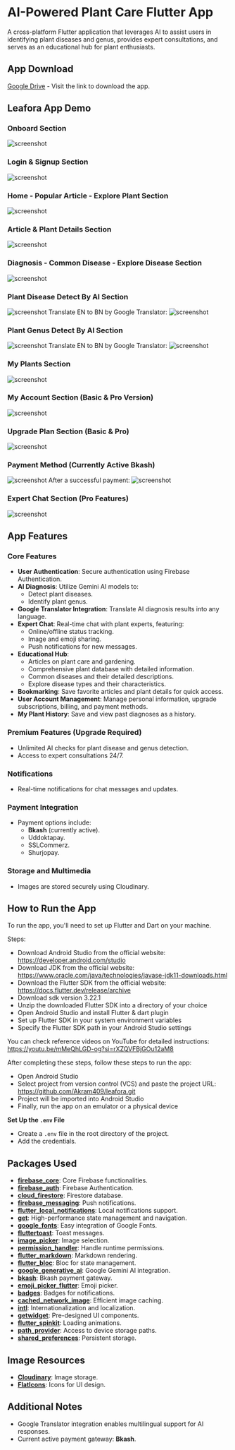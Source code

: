 # AI-Powered Plant Care Flutter App

A cross-platform Flutter application that leverages AI to assist users in identifying plant diseases and genus, provides expert consultations, and serves as an educational hub for plant enthusiasts.

[//]: # (## App Video)

[//]: # ()
[//]: # (Here is a video of the app in action:)

[//]: # (<iframe width="560" height="315" src="[https://www.youtube.com/embed/VIDEO_ID]&#40;https://www.youtube.com/shorts/ummhfdx7DaE&#41;" frameborder="0" allowfullscreen></iframe>)


## App Download

[Google Drive](https://drive.google.com/file/d/1leLIeT8MAH5hjKy4l5HGTRvD7q1jASuf/view?usp=sharing) - Visit the link to download the app.

## Leafora App Demo

### Onboard Section
![screenshot](assets/github/1.png)

### Login & Signup Section
![screenshot](assets/github/2.png)

### Home - Popular Article - Explore Plant Section
![screenshot](assets/github/3.png)

### Article & Plant Details Section
![screenshot](assets/github/4.png)

### Diagnosis - Common Disease - Explore Disease Section
![screenshot](assets/github/5.png)

### Plant Disease Detect By AI Section
![screenshot](assets/github/6.png)
Translate EN to BN by Google Translator:
![screenshot](assets/github/7.png)

### Plant Genus Detect By AI Section
![screenshot](assets/github/8.png)
Translate EN to BN by Google Translator:
![screenshot](assets/github/9.png)

### My Plants Section
![screenshot](assets/github/10.png)

### My Account Section (Basic & Pro Version)
![screenshot](assets/github/11.png)

### Upgrade Plan Section (Basic & Pro)
![screenshot](assets/github/12.png)

### Payment Method (Currently Active **Bkash**)
![screenshot](assets/github/13.png)
After a successful payment:
![screenshot](assets/github/14.png)

### Expert Chat Section (Pro Features)
![screenshot](assets/github/15.png)

## App Features

### Core Features
- **User Authentication**: Secure authentication using Firebase Authentication.
- **AI Diagnosis**: Utilize Gemini AI models to:
    - Detect plant diseases.
    - Identify plant genus.
- **Google Translator Integration**: Translate AI diagnosis results into any language.
- **Expert Chat**: Real-time chat with plant experts, featuring:
    - Online/offline status tracking.
    - Image and emoji sharing.
    - Push notifications for new messages.
- **Educational Hub**:
    - Articles on plant care and gardening.
    - Comprehensive plant database with detailed information.
    - Common diseases and their detailed descriptions.
    - Explore disease types and their characteristics.
- **Bookmarking**: Save favorite articles and plant details for quick access.
- **User Account Management**: Manage personal information, upgrade subscriptions, billing, and payment methods.
- **My Plant History**: Save and view past diagnoses as a history.


### Premium Features (Upgrade Required)
- Unlimited AI checks for plant disease and genus detection.
- Access to expert consultations 24/7.

### Notifications
- Real-time notifications for chat messages and updates.

### Payment Integration
- Payment options include:
  - **Bkash** (currently active).
  - Uddoktapay.
  - SSLCommerz.
  - Shurjopay.

### Storage and Multimedia
- Images are stored securely using Cloudinary.

## How to Run the App
To run the app, you'll need to set up Flutter and Dart on your machine.

Steps:
- Download Android Studio from the official website: https://developer.android.com/studio
- Download JDK from the official website: https://www.oracle.com/java/technologies/javase-jdk11-downloads.html
- Download the Flutter SDK from the official website: https://docs.flutter.dev/release/archive
- Download sdk version 3.22.1
- Unzip the downloaded Flutter SDK into a directory of your choice
- Open Android Studio and install Flutter & dart plugin
- Set up Flutter SDK in your system environment variables
- Specify the Flutter SDK path in your Android Studio settings

You can check reference videos on YouTube for detailed instructions:
https://youtu.be/mMeQhLGD-og?si=rXZQVFBjGOu12aM8


After completing these steps, follow these steps to run the app:
- Open Android Studio
- Select project from version control (VCS) and paste the project URL: https://github.com/Akram409/leafora.git
- Project will be imported into Android Studio
- Finally, run the app on an emulator or a physical device

**Set Up the `.env` File**
- Create a `.env` file in the root directory of the project.
- Add the credentials.

## Packages Used

- **[firebase_core](https://pub.dev/packages/firebase_core)**: Core Firebase functionalities.
- **[firebase_auth](https://pub.dev/packages/firebase_auth)**: Firebase Authentication.
- **[cloud_firestore](https://pub.dev/packages/cloud_firestore)**: Firestore database.
- **[firebase_messaging](https://pub.dev/packages/firebase_messaging)**: Push notifications.
- **[flutter_local_notifications](https://pub.dev/packages/flutter_local_notifications)**: Local notifications support.
- **[get](https://pub.dev/packages/get)**: High-performance state management and navigation.
- **[google_fonts](https://pub.dev/packages/google_fonts)**: Easy integration of Google Fonts.
- **[fluttertoast](https://pub.dev/packages/fluttertoast)**: Toast messages.
- **[image_picker](https://pub.dev/packages/image_picker)**: Image selection.
- **[permission_handler](https://pub.dev/packages/permission_handler)**: Handle runtime permissions.
- **[flutter_markdown](https://pub.dev/packages/flutter_markdown)**: Markdown rendering.
- **[flutter_bloc](https://pub.dev/packages/flutter_bloc)**: Bloc for state management.
- **[google_generative_ai](https://pub.dev/packages/google_generative_ai)**: Google Gemini AI integration.
- **[bkash](https://pub.dev/packages/bkash)**: Bkash payment gateway.
- **[emoji_picker_flutter](https://pub.dev/packages/emoji_picker_flutter)**: Emoji picker.
- **[badges](https://pub.dev/packages/badges)**: Badges for notifications.
- **[cached_network_image](https://pub.dev/packages/cached_network_image)**: Efficient image caching.
- **[intl](https://pub.dev/packages/intl)**: Internationalization and localization.
- **[getwidget](https://pub.dev/packages/getwidget)**: Pre-designed UI components.
- **[flutter_spinkit](https://pub.dev/packages/flutter_spinkit)**: Loading animations.
- **[path_provider](https://pub.dev/packages/path_provider)**: Access to device storage paths.
- **[shared_preferences](https://pub.dev/packages/shared_preferences)**: Persistent storage.

## Image Resources
- **[Cloudinary](https://cloudinary.com/)**: Image storage.
- **[FlatIcons](https://www.flaticon.com/)**: Icons for UI design.

## Additional Notes
- Google Translator integration enables multilingual support for AI responses.
- Current active payment gateway: **Bkash**.